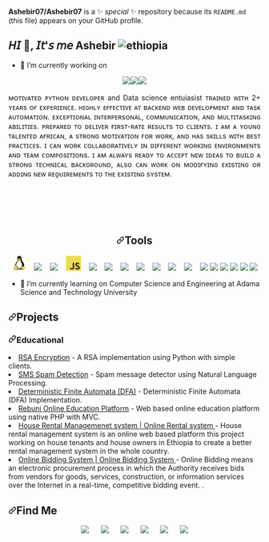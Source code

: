 **Ashebir07/Ashebir07** is a ✨ _special_ ✨ repository because its `README.md` (this file) appears on your GitHub profile.


## 𝘏𝘐 👋, 𝘐𝘵'𝘴 𝘮𝘦 Ashebir <img class="emoji" alt="ethiopia" src="https://github.githubassets.com/images/icons/emoji/unicode/1f1ea-1f1f9.png" width="20" height="20">

- 🔭 I’m currently working on 

<p dir="auto" align="center">
  <a target="_blank" rel="noopener noreferrer nofollow" href="https://camo.githubusercontent.com/289c972697635b040704de4cfcb568e9f4fc0a5ae941d46e28fe5fe68072d10f/68747470733a2f2f696d672e736869656c64732e696f2f62616467652f436f6d7075746572253230456e67696e6565722de29e952d626c75653f7374796c653d666f722d7468652d6261646765266c6f676f3d6c696e7578266c6f676f436f6c6f723d626c61636b266c6162656c436f6c6f723d677265656e26636f6c6f723d666666666666"><img src="https://camo.githubusercontent.com/289c972697635b040704de4cfcb568e9f4fc0a5ae941d46e28fe5fe68072d10f/68747470733a2f2f696d672e736869656c64732e696f2f62616467652f436f6d7075746572253230456e67696e6565722de29e952d626c75653f7374796c653d666f722d7468652d6261646765266c6f676f3d6c696e7578266c6f676f436f6c6f723d626c61636b266c6162656c436f6c6f723d677265656e26636f6c6f723d666666666666" data-canonical-src="https://img.shields.io/badge/Computer%20Engineer-➕-blue?style=for-the-badge&amp;logo=linux&amp;logoColor=black&amp;labelColor=green&amp;color=ffffff" style="max-width: 100%;"></a><a target="_blank" rel="noopener noreferrer nofollow" href="https://camo.githubusercontent.com/20122788d4b580733d3a5220561c3e7419ba5e18072e37af8b0704d614379605/68747470733a2f2f696d672e736869656c64732e696f2f62616467652f507974686f6e253230446576656c6f7065722de29e952d677265656e3f7374796c653d666f722d7468652d6261646765266c6f676f3d707974686f6e266c6162656c436f6c6f723d66666666303026636f6c6f723d666666666666"><img src="https://camo.githubusercontent.com/20122788d4b580733d3a5220561c3e7419ba5e18072e37af8b0704d614379605/68747470733a2f2f696d672e736869656c64732e696f2f62616467652f507974686f6e253230446576656c6f7065722de29e952d677265656e3f7374796c653d666f722d7468652d6261646765266c6f676f3d707974686f6e266c6162656c436f6c6f723d66666666303026636f6c6f723d666666666666" data-canonical-src="https://img.shields.io/badge/Python%20Developer-➕-green?style=for-the-badge&amp;logo=python&amp;labelColor=ffff00&amp;color=ffffff" style="max-width: 100%;"></a><a target="_blank" rel="noopener noreferrer nofollow" href="https://camo.githubusercontent.com/1bfed4e4d3e2173cbf7f7c19be61d55c3a5607e1169da2b7edd2a952f14d18de/68747470733a2f2f696d672e736869656c64732e696f2f62616467652f436f6d706574697469766525323050726f6772616d65722d2d677265656e3f7374796c653d666f722d7468652d6261646765266c6f676f3d61636d266c6162656c436f6c6f723d72656426636f6c6f723d323232373265"><img src="https://camo.githubusercontent.com/1bfed4e4d3e2173cbf7f7c19be61d55c3a5607e1169da2b7edd2a952f14d18de/68747470733a2f2f696d672e736869656c64732e696f2f62616467652f436f6d706574697469766525323050726f6772616d65722d2d677265656e3f7374796c653d666f722d7468652d6261646765266c6f676f3d61636d266c6162656c436f6c6f723d72656426636f6c6f723d323232373265" data-canonical-src="https://img.shields.io/badge/Competitive%20Programer--green?style=for-the-badge&amp;logo=acm&amp;labelColor=red&amp;color=22272e" style="max-width: 100%;"></a> 
</p>


<p dir="auto" align="justify">ᴍᴏᴛɪᴠᴀᴛᴇᴅ  ᴘʏᴛʜᴏɴ ᴅᴇᴠᴇʟᴏᴘᴇʀ and Data science entuiasist ᴛʀᴀɪɴᴇᴅ ᴡɪᴛʜ 2+ ʏᴇᴀʀs ᴏғ ᴇxᴘᴇʀɪᴇɴᴄᴇ. ʜɪɢʜʟʏ ᴇғғᴇᴄᴛɪᴠᴇ ᴀᴛ ʙᴀᴄᴋᴇɴᴅ ᴡᴇʙ ᴅᴇᴠᴇʟᴏᴘᴍᴇɴᴛ  ᴀɴᴅ ᴛᴀsᴋ ᴀᴜᴛᴏᴍᴀᴛɪᴏɴ. ᴇxᴄᴇᴘᴛɪᴏɴᴀʟ ɪɴᴛᴇʀᴘᴇʀsᴏɴᴀʟ, ᴄᴏᴍᴍᴜɴɪᴄᴀᴛɪᴏɴ, ᴀɴᴅ ᴍᴜʟᴛɪᴛᴀsᴋɪɴɢ ᴀʙɪʟɪᴛɪᴇs. ᴘʀᴇᴘᴀʀᴇᴅ ᴛᴏ ᴅᴇʟɪᴠᴇʀ ғɪʀsᴛ-ʀᴀᴛᴇ ʀᴇsᴜʟᴛs ᴛᴏ ᴄʟɪᴇɴᴛs. ɪ ᴀᴍ ᴀ ʏᴏᴜɴɢ ᴛᴀʟᴇɴᴛᴇᴅ ᴀғʀɪᴄᴀɴ, ᴀ sᴛʀᴏɴɢ ᴍᴏᴛɪᴠᴀᴛɪᴏɴ ғᴏʀ ᴡᴏʀᴋ, ᴀɴᴅ ʜᴀs sᴋɪʟʟs ᴡɪᴛʜ ʙᴇsᴛ ᴘʀᴀᴄᴛɪᴄᴇs. ɪ ᴄᴀɴ ᴡᴏʀᴋ ᴄᴏʟʟᴀʙᴏʀᴀᴛɪᴠᴇʟʏ ɪɴ ᴅɪғғᴇʀᴇɴᴛ ᴡᴏʀᴋɪɴɢ ᴇɴᴠɪʀᴏɴᴍᴇɴᴛs ᴀɴᴅ ᴛᴇᴀᴍ ᴄᴏᴍᴘᴏsɪᴛɪᴏɴs. ɪ ᴀᴍ ᴀʟᴡᴀʏs ʀᴇᴀᴅʏ ᴛᴏ ᴀᴄᴄᴇᴘᴛ ɴᴇᴡ ɪᴅᴇᴀs ᴛᴏ ʙᴜɪʟᴅ ᴀ sᴛʀᴏɴɢ ᴛᴇᴄʜɴɪᴄᴀʟ ʙᴀᴄᴋɢʀᴏᴜɴᴅ, ᴀʟsᴏ ᴄᴀɴ ᴡᴏʀᴋ ᴏɴ ᴍᴏᴅɪғʏɪɴɢ ᴇxɪsᴛɪɴɢ ᴏʀ ᴀᴅᴅɪɴɢ ɴᴇᴡ ʀᴇǫᴜɪʀᴇᴍᴇɴᴛs ᴛᴏ ᴛʜᴇ ᴇxɪsᴛɪɴɢ sʏsᴛᴇᴍ.</p>

<br></br>
<br></br>
<h2 dir="auto" align="center"><a id="user-content-tools" class="anchor" aria-hidden="true" href="#tools"><svg class="octicon octicon-link" viewBox="0 0 16 16" version="1.1" width="16" height="16" aria-hidden="true"><path fill-rule="evenodd" d="M7.775 3.275a.75.75 0 001.06 1.06l1.25-1.25a2 2 0 112.83 2.83l-2.5 2.5a2 2 0 01-2.83 0 .75.75 0 00-1.06 1.06 3.5 3.5 0 004.95 0l2.5-2.5a3.5 3.5 0 00-4.95-4.95l-1.25 1.25zm-4.69 9.64a2 2 0 010-2.83l2.5-2.5a2 2 0 012.83 0 .75.75 0 001.06-1.06 3.5 3.5 0 00-4.95 0l-2.5 2.5a3.5 3.5 0 004.95 4.95l1.25-1.25a.75.75 0 00-1.06-1.06l-1.25 1.25a2 2 0 01-2.83 0z"></path></svg></a>Tools</h2>



<p dir="auto" align="center">
  <a href="https://linux.org" rel="nofollow"><img src="https://raw.githubusercontent.com/devicons/devicon/master/icons/linux/linux-original.svg" style="max-width: 100%;" height="30"></a> &nbsp;&nbsp;
  <a href="https://www.python.org" rel="nofollow"><img src="https://camo.githubusercontent.com/90746d48fe18e3173e3c0a920b4e0d553281c7bcd436c013e620892f977a4654/68747470733a2f2f7777772e707974686f6e2e6f72672f7374617469632f66617669636f6e2e69636f" data-canonical-src="https://www.python.org/static/favicon.ico" style="max-width: 100%;" height="30"></a> &nbsp;&nbsp;
  <a href="https://www.php.net" rel="nofollow"><img src="https://camo.githubusercontent.com/0fdd72837c77b38fe1d6368b06628dda6007a4d4a98cbdf721f297d45f4471ce/68747470733a2f2f7777772e7068702e6e65742f66617669636f6e2e7376673f763d32" data-canonical-src="https://www.php.net/favicon.svg?v=2" style="max-width: 100%;" height="30"></a> &nbsp;&nbsp;
  <a href="https://www.google.com/url?sa=t&amp;rct=j&amp;q=&amp;esrc=s&amp;source=web&amp;cd=&amp;cad=rja&amp;uact=8&amp;ved=2ahUKEwjpjb3ultb6AhXZhv0HHeIjA70QFnoECBAQAQ&amp;url=https%3A%2F%2Fdeveloper.mozilla.org%2Fen-US%2Fdocs%2FWeb%2FJavaScript&amp;usg=AOvVaw1Il_CfTbNi4CXc-0nBN5rP" rel="nofollow"><img src="https://raw.githubusercontent.com/github/explore/80688e429a7d4ef2fca1e82350fe8e3517d3494d/topics/javascript/javascript.png" style="max-width: 100%;" height="30"></a> &nbsp;&nbsp;
  <a href="https://djangoproject.com" rel="nofollow"><img src="https://camo.githubusercontent.com/d0d3947e38459028a9d5fd67c5b74b85d5b39f5c145cbe55247add535ecc2485/68747470733a2f2f7374617469632e646a616e676f70726f6a6563742e636f6d2f696d672f69636f6e2d746f7563682e6534383732633464613334312e706e67" data-canonical-src="https://static.djangoproject.com/img/icon-touch.e4872c4da341.png" style="max-width: 100%;" height="30"></a> &nbsp;&nbsp;
  <a href="https://www.django-rest-framework.org/" rel="nofollow"><img src="https://camo.githubusercontent.com/8c45f7cbb87d712b7400853e153b37c48e692fb8cac67f8e3e34b618375a7e23/68747470733a2f2f74312e6461756d63646e2e6e65742f6366696c652f746973746f72792f393931364443333335433630304446433235" data-canonical-src="https://t1.daumcdn.net/cfile/tistory/9916DC335C600DFC25" style="max-width: 100%;" height="30"></a> &nbsp;&nbsp;
  <a href="https://graphql.org" rel="nofollow"><img src="https://camo.githubusercontent.com/4453190c8ab634df9abe355ec7cb0a2f5704c257b3535fa028c1dc3c51d441cd/68747470733a2f2f6772617068716c2e6f72672f696d672f6c6f676f2e737667" data-canonical-src="https://graphql.org/img/logo.svg" style="max-width: 100%;" height="30"></a> &nbsp;&nbsp;
  <a href="https://docs.aiogram.dev/" rel="nofollow"><img src="https://camo.githubusercontent.com/abbbec947064dc12d24d5acaf7a87e9f3b3c55a0b3e29f252aa5b418a481d88d/68747470733a2f2f646f63732e61696f6772616d2e6465762f656e2f6c61746573742f5f7374617469632f6c6f676f2e706e67" data-canonical-src="https://docs.aiogram.dev/en/latest/_static/logo.png" style="max-width: 100%;" height="30"></a> &nbsp;&nbsp;
  <a href="https://www.postgresql.org" rel="nofollow"><img src="https://camo.githubusercontent.com/28720267990402102b0cb17396046ce2e0bd62122502fb9370f2cba3277d2ad3/68747470733a2f2f7777772e706f737467726573716c2e6f72672f66617669636f6e2e69636f" data-canonical-src="https://www.postgresql.org/favicon.ico" style="max-width: 100%;" height="30"></a> &nbsp;&nbsp;
  <a href="https://www.mysql.com" rel="nofollow"><img src="https://camo.githubusercontent.com/b52caf0f32c04576bfa9466ed15bed5a6ba329b48fabb36333bbb6bb81c4c224/68747470733a2f2f6c6162732e6d7973716c2e636f6d2f636f6d6d6f6e2f7468656d65732f73616b696c612f66617669636f6e2e69636f" data-canonical-src="https://labs.mysql.com/common/themes/sakila/favicon.ico" style="max-width: 100%;" height="30"></a> &nbsp;&nbsp;
  <a href="https://www.monodb.com" rel="nofollow"><img src="https://camo.githubusercontent.com/8fc8443ac295b4fb1a533decdb1c99f6e649224388b8f24251d4fa422313a07a/68747470733a2f2f6163636f756e742e6d6f6e676f64622e636f6d2f7374617469632f696d616765732f66617669636f6e2e69636f" data-canonical-src="https://account.mongodb.com/static/images/favicon.ico" style="max-width: 100%;" height="30"></a> &nbsp;&nbsp;
  <a href="https://git-scm.com" rel="nofollow"><img src="https://camo.githubusercontent.com/2df23cad5eeccb6ea2d0a4ad7319b2dc73957795b7eede553e52e3c60c59113b/68747470733a2f2f6769742d73636d2e636f6d2f66617669636f6e2e69636f" data-canonical-src="https://git-scm.com/favicon.ico" style="max-width: 100%;" height="30"></a>
  <a href="https://pandas.pydata.org" rel="nofollow"><img src="https://camo.githubusercontent.com/130fd689af9cd1ccf8b7e2b17547efbaaee4b782ae8cf6c3893f71208ff1de53/68747470733a2f2f70616e6461732e7079646174612e6f72672f7374617469632f696d672f70616e6461735f77686974652e737667" data-canonical-src="https://pandas.pydata.org/static/img/pandas_white.svg" style="max-width: 100%;" height="30"></a>
  <a href="https://numpy.org/" rel="nofollow"><img src="https://camo.githubusercontent.com/c844e844fe08aedc80a137a59df24f6d9eae36946e4d2788e9923b296718c96b/68747470733a2f2f6e756d70792e6f72672f696d616765732f6c6f676f2e737667" data-canonical-src="https://numpy.org/images/logo.svg" style="max-width: 100%;" height="30"></a>
  <a href="https://matplotlib.org/" rel="nofollow"><img src="https://camo.githubusercontent.com/4665d35b14489b64910459327070900e05a26eefea64adc162fd8ad106572bfd/68747470733a2f2f6d6174706c6f746c69622e6f72672f5f7374617469632f696d616765732f6c6f676f322e737667" data-canonical-src="https://matplotlib.org/_static/images/logo2.svg" style="max-width: 100%;" height="30"></a>
  <a href="https://scikit-learn.org/" rel="nofollow"><img src="https://camo.githubusercontent.com/1d558c40dabf9c6ba6000aee6bf0831cbae21ee825097a26049f98757ba071fb/68747470733a2f2f7363696b69742d6c6561726e2e6f72672f737461626c652f5f7374617469632f7363696b69742d6c6561726e2d6c6f676f2d736d616c6c2e706e67" data-canonical-src="https://scikit-learn.org/stable/_static/scikit-learn-logo-small.png" style="max-width: 100%;" height="30"></a>
  <a href="https://scipy.org" rel="nofollow"><img src="https://camo.githubusercontent.com/24cd38020a5e33a424008bdcadf8119e2f4115d531a60e5cfb860f6e0986df3e/68747470733a2f2f73636970792e6f72672f696d616765732f6c6f676f2e737667" data-canonical-src="https://scipy.org/images/logo.svg" style="max-width: 100%;" height="30"></a>
 </p>





<!-- <h2 dir="auto"><a id="user-content-about-me" class="anchor" aria-hidden="true" href="#about-me"><svg class="octicon octicon-link" viewBox="0 0 16 16" version="1.1" width="16" height="16" aria-hidden="true"><path fill-rule="evenodd" d="M7.775 3.275a.75.75 0 001.06 1.06l1.25-1.25a2 2 0 112.83 2.83l-2.5 2.5a2 2 0 01-2.83 0 .75.75 0 00-1.06 1.06 3.5 3.5 0 004.95 0l2.5-2.5a3.5 3.5 0 00-4.95-4.95l-1.25 1.25zm-4.69 9.64a2 2 0 010-2.83l2.5-2.5a2 2 0 012.83 0 .75.75 0 001.06-1.06 3.5 3.5 0 00-4.95 0l-2.5 2.5a3.5 3.5 0 004.95 4.95l1.25-1.25a.75.75 0 00-1.06-1.06l-1.25 1.25a2 2 0 01-2.83 0z"></path></svg></a>About Me</h2> -->


- 🌱 I’m currently learning on Computer Science and Engineering at Adama Science and Technology University 

<h2 dir="auto"><a id="user-content-projects" class="anchor" aria-hidden="true" href="#projects"><svg class="octicon octicon-link" viewBox="0 0 16 16" version="1.1" width="16" height="16" aria-hidden="true"><path fill-rule="evenodd" d="M7.775 3.275a.75.75 0 001.06 1.06l1.25-1.25a2 2 0 112.83 2.83l-2.5 2.5a2 2 0 01-2.83 0 .75.75 0 00-1.06 1.06 3.5 3.5 0 004.95 0l2.5-2.5a3.5 3.5 0 00-4.95-4.95l-1.25 1.25zm-4.69 9.64a2 2 0 010-2.83l2.5-2.5a2 2 0 012.83 0 .75.75 0 001.06-1.06 3.5 3.5 0 00-4.95 0l-2.5 2.5a3.5 3.5 0 004.95 4.95l1.25-1.25a.75.75 0 00-1.06-1.06l-1.25 1.25a2 2 0 01-2.83 0z"></path></svg></a>Projects</h2>

<h3 dir="auto"><a id="user-content-educational" class="anchor" aria-hidden="true" href="#educational"><svg class="octicon octicon-link" viewBox="0 0 16 16" version="1.1" width="16" height="16" aria-hidden="true"><path fill-rule="evenodd" d="M7.775 3.275a.75.75 0 001.06 1.06l1.25-1.25a2 2 0 112.83 2.83l-2.5 2.5a2 2 0 01-2.83 0 .75.75 0 00-1.06 1.06 3.5 3.5 0 004.95 0l2.5-2.5a3.5 3.5 0 00-4.95-4.95l-1.25 1.25zm-4.69 9.64a2 2 0 010-2.83l2.5-2.5a2 2 0 012.83 0 .75.75 0 001.06-1.06 3.5 3.5 0 00-4.95 0l-2.5 2.5a3.5 3.5 0 004.95 4.95l1.25-1.25a.75.75 0 00-1.06-1.06l-1.25 1.25a2 2 0 01-2.83 0z"></path></svg></a>Educational</h3>

<li><a href="https://github.com/rebunitech/rsa.encryption">RSA Encryption</a> - A RSA implementation using Python with simple clients.</li>
<li><a href="https://github.com/rebunitech/sms.spam.detection">SMS Spam Detection</a> - Spam message detector using Natural Language Processing.</li>
<li><a href="https://github.com/rebunitech/deterministic.finite.automata">Deterministic Finite Automata (DFA)</a> - Deterministic Finite Automata (DFA) Implementation.</li>
<li><a href="https://github.com/rebunitech/rebuni.online.education.platform">Rebuni Online Education Platform</a> - Web based online education platform using native PHP with MVC.</li>

<li><a href="https://github.com/Ashebir07/softwarerequirement-projects">House Rental Managemenet system | Online Rental system </a> - House rental management system is an online web based platform this project working on house tenants and house owners in Ethiopia to create a better rental management system in the whole country.</li>

<li><a href="https://github.com/Ashebir07/softwarerequirement-projects">Online Bidding System | Online Bidding System </a> - Online Bidding means an electronic procurement process in which the Authority receives bids from vendors for goods, services, construction, or information services over the Internet in a real-time, competitive bidding event. .</li>


<h2 dir="auto"><a id="user-content-find-me" class="anchor" aria-hidden="true" href="#find-me"><svg class="octicon octicon-link" viewBox="0 0 16 16" version="1.1" width="16" height="16" aria-hidden="true"><path fill-rule="evenodd" d="M7.775 3.275a.75.75 0 001.06 1.06l1.25-1.25a2 2 0 112.83 2.83l-2.5 2.5a2 2 0 01-2.83 0 .75.75 0 00-1.06 1.06 3.5 3.5 0 004.95 0l2.5-2.5a3.5 3.5 0 00-4.95-4.95l-1.25 1.25zm-4.69 9.64a2 2 0 010-2.83l2.5-2.5a2 2 0 012.83 0 .75.75 0 001.06-1.06 3.5 3.5 0 00-4.95 0l-2.5 2.5a3.5 3.5 0 004.95 4.95l1.25-1.25a.75.75 0 00-1.06-1.06l-1.25 1.25a2 2 0 01-2.83 0z"></path></svg></a>Find Me</h2>




<p dir="auto" align="center">
  <a href="https://github.com/Ashebir07"><img src="https://github.com/fluidicon.png" style="max-width: 100%;" height="50"></a> &nbsp;&nbsp;&nbsp;&nbsp;
  <a href="https://www.linkedin.com/in/ashebir-wondemeneh-47b6051a2/" rel="nofollow"><img src="https://camo.githubusercontent.com/68b6b1fabe852c6adf8f319b6a7fcb187504989ad5c9495a4e0666f292c72278/68747470733a2f2f63646e332e69636f6e66696e6465722e636f6d2f646174612f69636f6e732f696e6669636f6e732f3531322f6c696e6b6564696e2e706e67" data-canonical-src="https://cdn3.iconfinder.com/data/icons/inficons/512/linkedin.png" style="max-width: 100%;" height="50"></a> &nbsp;&nbsp;&nbsp;&nbsp;
  <a href="mailtoashu07wondemeneh@gmail.com"><img src="https://camo.githubusercontent.com/e5ceae95fee4fbb3690783d8631805e2484485937a8f526960c745e984fafa7a/68747470733a2f2f73736c2e677374617469632e636f6d2f75692f76312f69636f6e732f6d61696c2f7266722f676d61696c2e69636f" data-canonical-src="https://ssl.gstatic.com/ui/v1/icons/mail/rfr/gmail.ico" style="max-width: 100%;" height="50"></a> &nbsp;&nbsp;&nbsp;&nbsp;
  <a href="https://t.me/Abuchuuuu" rel="nofollow"><img src="https://camo.githubusercontent.com/4339949bfd10b0f790bd7df45f0cb9c498cded2e613b4740c94617ef83e1548c/68747470733a2f2f74656c656772616d2e6f72672f696d672f776562736974655f69636f6e2e737667" data-canonical-src="https://telegram.org/img/website_icon.svg" style="max-width: 100%;" height="50"></a> &nbsp;&nbsp;&nbsp;&nbsp;
  <a href="https://facebook.com/ashebir wondemene" rel="nofollow"><img src="https://camo.githubusercontent.com/6eca6b67ba0caa7343b88b7769e6521863bc9023c93acc80ec3e3ee95d6911c6/68747470733a2f2f7374617469632e78782e666263646e2e6e65742f727372632e7068702f79442f722f64345a4956582d35432d622e69636f" data-canonical-src="https://static.xx.fbcdn.net/rsrc.php/yD/r/d4ZIVX-5C-b.ico" style="max-width: 100%;" height="50"></a> &nbsp;&nbsp;&nbsp;&nbsp;
  <a href="https://twitter.com/Ashebir07" rel="nofollow"><img src="https://camo.githubusercontent.com/31a742affd790d0cca965213f3fa59cc4ee09401d102590c508ae9d77023360c/68747470733a2f2f6162732e7477696d672e636f6d2f66617669636f6e732f747769747465722e322e69636f" data-canonical-src="https://abs.twimg.com/favicons/twitter.2.ico" style="max-width: 100%;" height="50"></a>
</p>

<!-- - 👯 I’m looking to collaborate on 
- 🤔 I’m looking for help with ...
- 💬 Ask me about ...
- 📫 How to reach me: ...
- 😄 Pronouns: ...
- ⚡ Fun fact: ... -->
